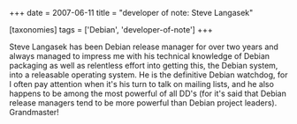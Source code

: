 +++
date = 2007-06-11
title = "developer of note: Steve Langasek"

[taxonomies]
tags = ['Debian', 'developer-of-note']
+++

Steve Langasek has been Debian release manager for over two years and
always managed to impress me with his technical knowledge of Debian
packaging as well as relentless effort into getting this, the Debian
system, into a releasable operating system. He is the definitive Debian
watchdog, for I often pay attention when it\'s his turn to talk on
mailing lists, and he also happens to be among the most powerful of all
DD\'s (for it\'s said that Debian release managers tend to be more
powerful than Debian project leaders). Grandmaster!
